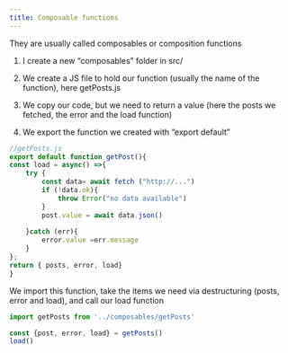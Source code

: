 ```yaml
---
title: Composable functions
---
```


They are usually called composables or composition functions

1. I create a new “composables” folder in src/
    
2. We create a JS file to hold our function (usually the name of the function), here getPosts.js
    
3. We copy our code, but we need to return a value (here the posts we fetched, the error and the load function)
    
4. We export the function we created with “export default”

```js
//getPosts.js
export default function getPost(){
const load = async() =>{
	try {
		const data= await fetch ("http://...")
		if (!data.ok){
			throw Error("no data available")
		}
		post.value = await data.json()
	
	}catch (err){
		error.value =err.message
	}
};
return { posts, error, load}
}
```

We import this function, take the items we need via destructuring (posts, error and load), and call our load function  

```js
import getPosts from '../composables/getPosts'

const {post, error, load} = getPosts()
load()

```
